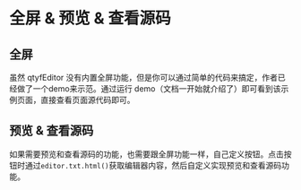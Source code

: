 # 全屏 & 预览 & 查看源码

## 全屏

虽然 qtyfEditor 没有内置全屏功能，但是你可以通过简单的代码来搞定，作者已经做了一个demo来示范。通过运行 demo（文档一开始就介绍了）即可看到该示例页面，直接查看页面源代码即可。

## 预览 & 查看源码

如果需要预览和查看源码的功能，也需要跟全屏功能一样，自己定义按钮。点击按钮时通过`editor.txt.html()`获取编辑器内容，然后自定义实现预览和查看源码功能。

